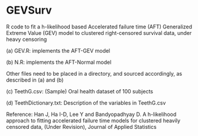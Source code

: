 # GEVSurv
R code to fit a h-likelihood based Accelerated failure time (AFT) Generalized Extreme Value (GEV) model to clustered right-censored survival data, under heavy censoring

(a) GEV.R: implements the AFT-GEV model

(b) N.R: implements the AFT-Normal model 

Other files need to be placed in a directory, and sourced accordingly, as described in (a) and (b) 

(c) TeethG.csv: (Sample) Oral health dataset of 100 subjects

(d) TeethDictionary.txt: Description of the variables in TeethG.csv


Reference: Han J, Ha I-D, Lee Y and Bandyopadhyay D. A h-likelihood approach to fitting accelerated failure time models for clustered heavily censored data, (Under Revision), Journal of Applied Statistics
